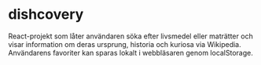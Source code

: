 # dishcovery
React-projekt som låter användaren söka efter livsmedel eller maträtter och visar information om deras ursprung, historia och kuriosa via Wikipedia. Användarens favoriter kan sparas lokalt i webbläsaren genom localStorage.
